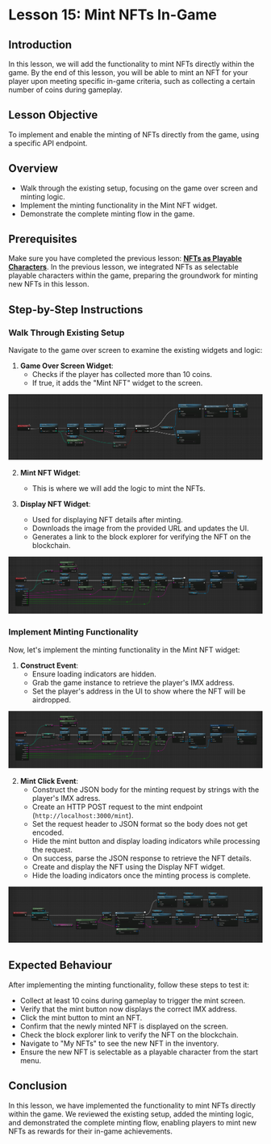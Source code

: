 # Lesson 15: Mint NFTs In-Game

## Introduction

In this lesson, we will add the functionality to mint NFTs directly within the game. By the end of this lesson, you will be able to mint an NFT for your player upon meeting specific in-game criteria, such as collecting a certain number of coins during gameplay.

## Lesson Objective

To implement and enable the minting of NFTs directly from the game, using a specific API endpoint.

## Overview

- Walk through the existing setup, focusing on the game over screen and minting logic.
- Implement the minting functionality in the Mint NFT widget.
- Demonstrate the complete minting flow in the game.

## Prerequisites

Make sure you have completed the previous lesson: [**NFTs as Playable Characters**](../14-nfts-as-playable-characters/README.md). In the previous lesson, we integrated NFTs as selectable playable characters within the game, preparing the groundwork for minting new NFTs in this lesson.

## Step-by-Step Instructions

### Walk Through Existing Setup

Navigate to the game over screen to examine the existing widgets and logic:

1. **Game Over Screen Widget**:
   - Checks if the player has collected more than 10 coins.
   - If true, it adds the "Mint NFT" widget to the screen.

![Game over widget](./gameOverWidgetOnConstuct.png)

2. **Mint NFT Widget**:
   - This is where we will add the logic to mint the NFTs.

3. **Display NFT Widget**:
   - Used for displaying NFT details after minting.
   - Downloads the image from the provided URL and updates the UI.
   - Generates a link to the block explorer for verifying the NFT on the blockchain.

![Display NFT](./displayNFTOnConstruct.png)

### Implement Minting Functionality

Now, let's implement the minting functionality in the Mint NFT widget:

1. **Construct Event**:
   - Ensure loading indicators are hidden.
   - Grab the game instance to retrieve the player's IMX address.
   - Set the player's address in the UI to show where the NFT will be airdropped.

![Mint NFT on Construct](./displayNFTOnConstruct.png)

2. **Mint Click Event**:
   - Construct the JSON body for the minting request by strings with the player's IMX adress.
   - Create an HTTP POST request to the mint endpoint (`http://localhost:3000/mint`).
   - Set the request header to JSON format so the body does not get encoded.
   - Hide the mint button and display loading indicators while processing the request.
   - On success, parse the JSON response to retrieve the NFT details.
   - Create and display the NFT using the Display NFT widget.
   - Hide the loading indicators once the minting process is complete.

![Mint NFT on Click](./mintNFTOnMintClicked.png)


## Expected Behaviour

After implementing the minting functionality, follow these steps to test it:

* Collect at least 10 coins during gameplay to trigger the mint screen.
* Verify that the mint button now displays the correct IMX address.
* Click the mint button to mint an NFT.
* Confirm that the newly minted NFT is displayed on the screen.
* Check the block explorer link to verify the NFT on the blockchain.
* Navigate to "My NFTs" to see the new NFT in the inventory.
* Ensure the new NFT is selectable as a playable character from the start menu.

## Conclusion

In this lesson, we have implemented the functionality to mint NFTs directly within the game. We reviewed the existing setup, added the minting logic, and demonstrated the complete minting flow, enabling players to mint new NFTs as rewards for their in-game achievements.
